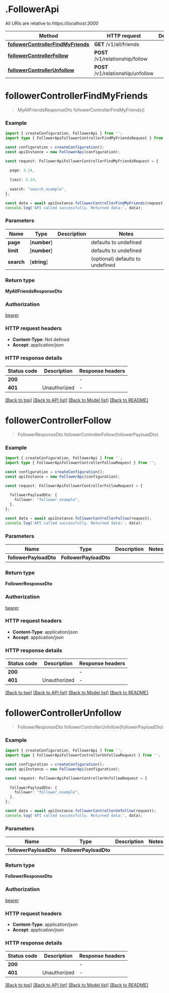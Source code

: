# .FollowerApi

All URIs are relative to *https://localhost:3000*

Method | HTTP request | Description
------------- | ------------- | -------------
[**followerControllerFindMyFriends**](FollowerApi.md#followerControllerFindMyFriends) | **GET** /v1/all/friends | 
[**followerControllerFollow**](FollowerApi.md#followerControllerFollow) | **POST** /v1/relationship/follow | 
[**followerControllerUnfollow**](FollowerApi.md#followerControllerUnfollow) | **POST** /v1/relationship/unfollow | 


# **followerControllerFindMyFriends**
> MyAllFriendsResponseDto followerControllerFindMyFriends()


### Example


```typescript
import { createConfiguration, FollowerApi } from '';
import type { FollowerApiFollowerControllerFindMyFriendsRequest } from '';

const configuration = createConfiguration();
const apiInstance = new FollowerApi(configuration);

const request: FollowerApiFollowerControllerFindMyFriendsRequest = {
  
  page: 3.14,
  
  limit: 3.14,
  
  search: "search_example",
};

const data = await apiInstance.followerControllerFindMyFriends(request);
console.log('API called successfully. Returned data:', data);
```


### Parameters

Name | Type | Description  | Notes
------------- | ------------- | ------------- | -------------
 **page** | [**number**] |  | defaults to undefined
 **limit** | [**number**] |  | defaults to undefined
 **search** | [**string**] |  | (optional) defaults to undefined


### Return type

**MyAllFriendsResponseDto**

### Authorization

[bearer](README.md#bearer)

### HTTP request headers

 - **Content-Type**: Not defined
 - **Accept**: application/json


### HTTP response details
| Status code | Description | Response headers |
|-------------|-------------|------------------|
**200** |  |  -  |
**401** | Unauthorized |  -  |

[[Back to top]](#) [[Back to API list]](README.md#documentation-for-api-endpoints) [[Back to Model list]](README.md#documentation-for-models) [[Back to README]](README.md)

# **followerControllerFollow**
> FollowerResponseDto followerControllerFollow(followerPayloadDto)


### Example


```typescript
import { createConfiguration, FollowerApi } from '';
import type { FollowerApiFollowerControllerFollowRequest } from '';

const configuration = createConfiguration();
const apiInstance = new FollowerApi(configuration);

const request: FollowerApiFollowerControllerFollowRequest = {
  
  followerPayloadDto: {
    follower: "follower_example",
  },
};

const data = await apiInstance.followerControllerFollow(request);
console.log('API called successfully. Returned data:', data);
```


### Parameters

Name | Type | Description  | Notes
------------- | ------------- | ------------- | -------------
 **followerPayloadDto** | **FollowerPayloadDto**|  |


### Return type

**FollowerResponseDto**

### Authorization

[bearer](README.md#bearer)

### HTTP request headers

 - **Content-Type**: application/json
 - **Accept**: application/json


### HTTP response details
| Status code | Description | Response headers |
|-------------|-------------|------------------|
**200** |  |  -  |
**401** | Unauthorized |  -  |

[[Back to top]](#) [[Back to API list]](README.md#documentation-for-api-endpoints) [[Back to Model list]](README.md#documentation-for-models) [[Back to README]](README.md)

# **followerControllerUnfollow**
> FollowerResponseDto followerControllerUnfollow(followerPayloadDto)


### Example


```typescript
import { createConfiguration, FollowerApi } from '';
import type { FollowerApiFollowerControllerUnfollowRequest } from '';

const configuration = createConfiguration();
const apiInstance = new FollowerApi(configuration);

const request: FollowerApiFollowerControllerUnfollowRequest = {
  
  followerPayloadDto: {
    follower: "follower_example",
  },
};

const data = await apiInstance.followerControllerUnfollow(request);
console.log('API called successfully. Returned data:', data);
```


### Parameters

Name | Type | Description  | Notes
------------- | ------------- | ------------- | -------------
 **followerPayloadDto** | **FollowerPayloadDto**|  |


### Return type

**FollowerResponseDto**

### Authorization

[bearer](README.md#bearer)

### HTTP request headers

 - **Content-Type**: application/json
 - **Accept**: application/json


### HTTP response details
| Status code | Description | Response headers |
|-------------|-------------|------------------|
**200** |  |  -  |
**401** | Unauthorized |  -  |

[[Back to top]](#) [[Back to API list]](README.md#documentation-for-api-endpoints) [[Back to Model list]](README.md#documentation-for-models) [[Back to README]](README.md)


